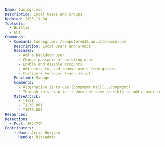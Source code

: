 ```yaml
---
Name: lusrmgr.msc
Description: Local Users and Groups
Updated: 2023-11-04
Toolsets:
  - Builtin
  - GUI
Commands:
  - Command: lusrmgr.msc /computer=W10.ad.bitsadmin.com
    Description: Local Users and Groups
    Usecases:
      - Add a backdoor user
      - Change password of existing user
      - Enable and disable accounts
      - Add users to, and remove users from groups
      - Configure backdoor logon script
    Function: Manage
    Comments:
      - Alternative is to use [compmgmt.msc](../compmgmt)
      - Through this snap-in it does not seem possible to add a user to a local group on the remote machine. Through [compmgmt.msc](../compmgmt) this _does_ work well though
    MitreAttack:
      - T1531
      - T1136.001
      - T1078.003
Resources:
Detections:
  - Port: 445/TCP
Contributors:
    - Name: Arris Huijgen
      Handle: bitsadmin
---
```

